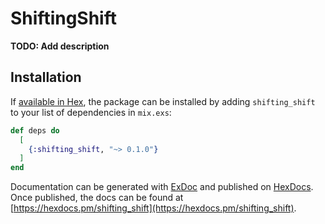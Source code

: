 # ShiftingShift

**TODO: Add description**

## Installation

If [available in Hex](https://hex.pm/docs/publish), the package can be installed
by adding `shifting_shift` to your list of dependencies in `mix.exs`:

```elixir
def deps do
  [
    {:shifting_shift, "~> 0.1.0"}
  ]
end
```

Documentation can be generated with [ExDoc](https://github.com/elixir-lang/ex_doc)
and published on [HexDocs](https://hexdocs.pm). Once published, the docs can
be found at [https://hexdocs.pm/shifting_shift](https://hexdocs.pm/shifting_shift).

